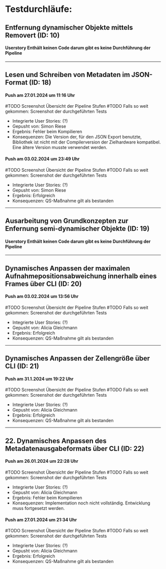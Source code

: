 # Testdurchläufe:

## Entfernung dynamischer Objekte mittels Removert (ID: 10)
#### Userstory Enthält keinen Code darum gibt es keine Durchführung der Pipeline


---

## Lesen und Schreiben von Metadaten im JSON-Format (ID: 18)
#### Push am 27.01.2024 um 11:16 Uhr
#TODO Screenshot Übersicht der Pipeline Stufen
#TODO Falls so weit gekommen: Screenshot der durchgeführten Tests
- Integrierte User Stories: (?)
- Gepusht von: Simon Riese
- Ergebnis: Fehler beim Kompilieren
- Konsequenzen: Die Version der, für den JSON Export benutzte, Bibliothek ist nicht mit der Compilerversion der Zielhardware kompatibel. Eine ältere Version musste verwendet werden.
#### Push am 03.02.2024 um 23:49 Uhr
#TODO Screenshot Übersicht der Pipeline Stufen
#TODO Falls so weit gekommen: Screenshot der durchgeführten Tests
- Integrierte User Stories: (?)
- Gepusht von: Simon Riese
- Ergebnis: Erfolgreich
- Konsequenzen: QS-Maßnahme gilt als bestanden

---

## Ausarbeitung von Grundkonzepten zur Enfernung semi-dynamischer Objekte (ID: 19)
#### Userstory Enthält keinen Code darum gibt es keine Durchführung der Pipeline 

---

## Dynamisches Anpassen der maximalen Aufnahmepositionsabweichung innerhalb eines Frames über CLI (ID: 20)
#### Push am 03.02.2024 um 13:56 Uhr 
#TODO Screenshot Übersicht der Pipeline Stufen
#TODO Falls so weit gekommen: Screenshot der durchgeführten Tests
- Integrierte User Stories: (?)
- Gepusht von: Alicia Gleichmann
- Ergebnis: Erfolgreich
- Konsequenzen: QS-Maßnahme gilt als bestanden

---

## Dynamisches Anpassen der Zellengröße über CLI (ID: 21)
#### Push am 31.1.2024 um 19:22 Uhr
#TODO Screenshot Übersicht der Pipeline Stufen
#TODO Falls so weit gekommen: Screenshot der durchgeführten Tests
- Integrierte User Stories: (?)
- Gepusht von: Alicia Gleichmann
- Ergebnis: Erfolgreich
- Konsequenzen: QS-Maßnahme gilt als bestanden

---

## 22. Dynamisches Anpassen des Metadatenausgabeformats über CLI (ID: 22)
#### Push am 26.01.2024 um 22:28 Uhr
#TODO Screenshot Übersicht der Pipeline Stufen
#TODO Falls so weit gekommen: Screenshot der durchgeführten Tests
- Integrierte User Stories: (?)
- Gepusht von: Alicia Gleichmann
- Ergebnis: Fehler beim Kompilieren
- Konsequenzen: Implementation noch nicht vollständig. Entwicklung muss fortgesetzt werden.
#### Push am 27.01.2024 um 21:34 Uhr
#TODO Screenshot Übersicht der Pipeline Stufen
#TODO Falls so weit gekommen: Screenshot der durchgeführten Tests
- Integrierte User Stories: (?)
- Gepusht von: Alicia Gleichmann
- Ergebnis: Erfolgreich
- Konsequenzen: QS-Maßnahme gilt als bestanden

